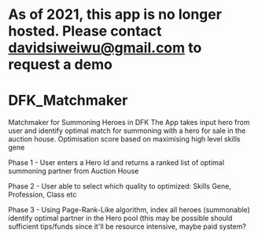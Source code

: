 # As of 2021, this app is no longer hosted. Please contact davidsiweiwu@gmail.com to request a demo 

# DFK_Matchmaker
Matchmaker for Summoning Heroes in DFK
The App takes input hero from user and identify optimal match for summoning with a hero for sale in the auction house. Optimisation score based on maximising high level skills gene

Phase 1 - User enters a Hero Id and returns a ranked list of optimal summoning partner from Auction House

Phase 2 - User able to select which quality to optimized: Skills Gene, Profession, Class etc

Phase 3 - Using Page-Rank-Like algorithm, index all heroes (summonable) identify optimal partner in the Hero pool (this may be possible should sufficient tips/funds since it'll be resource intensive, maybe paid system? 

